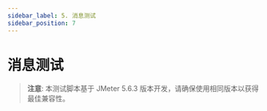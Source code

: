 ```yaml
---
sidebar_label: 5. 消息测试
sidebar_position: 7
---
```


# 消息测试

> **注意**: 本测试脚本基于 JMeter 5.6.3 版本开发，请确保使用相同版本以获得最佳兼容性。
